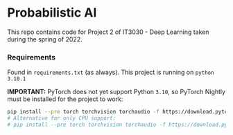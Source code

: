 # Probabilistic AI
This repo contains code for Project 2 of IT3030 - Deep Learning taken during the spring of 2022.

### Requirements
Found in `requirements.txt` (as always). This project is running on `python 3.10.1`

**IMPORTANT:** PyTorch does not yet support Python `3.10`, so PyTorch Nightly must be installed for the project to work:
```bash
pip install --pre torch torchvision torchaudio -f https://download.pytorch.org/whl/nightly/cu113/torch_nightly.html
# Alternative for only CPU support:
# pip install --pre torch torchvision torchaudio -f https://download.pytorch.org/whl/nightly/cpu/torch_nightly.html
```
